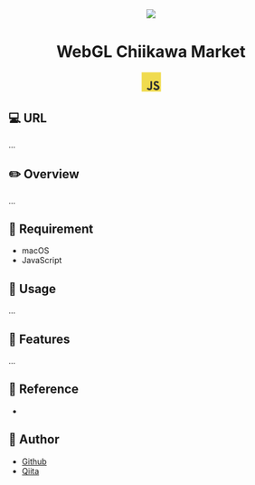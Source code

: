 <div align="center">
  <img src="https://user-images.githubusercontent.com/11171872/203345580-40a14fa9-b1f0-4c29-a042-138ff78f7d9b.jpg" width="500">
</div>

<h1 align="center">WebGL Chiikawa Market</h1>

<div align="center">
  <a href="https://developer.mozilla.org/en-US/docs/Web/JavaScript">
    <img src="https://raw.githubusercontent.com/devicons/devicon/master/icons/javascript/javascript-original.svg" alt="javascript" height="35">
  </a>
</div>

## :computer: URL

...

## :pencil2: Overview

...

## :hammer: Requirement

- macOS
- JavaScript

## :pushpin: Usage

...

## :railway_car: Features

...

## :green_book: Reference

- []()

## :hatching_chick: Author

- [Github](https://github.com/shumatsumoto)
- [Qiita](https://qiita.com/ShuMatsumoto)
